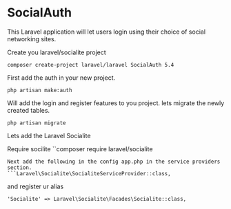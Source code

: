 # SocialAuth
This Laravel application will let users login using their choice of social networking sites.

Create you laravel/socialite project 
```
composer create-project laravel/laravel SocialAuth 5.4
```
First add the auth in your new project.

```
php artisan make:auth
```
Will add the login and register features to you project. 
lets migrate the newly created tables.
```
php artisan migrate
```
Lets add the Laravel Socialite

Require socilite
``composer require laravel/socialite
```
Next add the following in the config app.php in the service providers section.
```Laravel\Socialite\SocialiteServiceProvider::class,
```
and register ur alias
```
'Socialite' => Laravel\Socialite\Facades\Socialite::class,
```